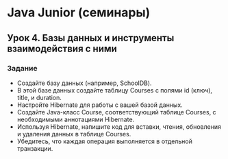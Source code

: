 # Java Junior (семинары)
## Урок 4. Базы данных и инструменты взаимодействия с ними

### Задание
- Создайте базу данных (например, SchoolDB).  
- В этой базе данных создайте таблицу Courses с полями id (ключ), title, и duration.  
- Настройте Hibernate для работы с вашей базой данных.  
- Создайте Java-класс Course, соответствующий таблице Courses, с необходимыми аннотациями Hibernate.  
- Используя Hibernate, напишите код для вставки, чтения, обновления и удаления данных в таблице Courses.  
- Убедитесь, что каждая операция выполняется в отдельной транзакции.
